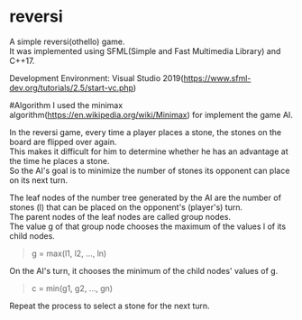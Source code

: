 # reversi

A simple reversi(othello) game.   
It was implemented using SFML(Simple and Fast Multimedia Library) and C++17.  

Development Environment: Visual Studio 2019(https://www.sfml-dev.org/tutorials/2.5/start-vc.php)

#Algorithm 
I used the minimax algorithm(https://en.wikipedia.org/wiki/Minimax) for implement the game AI.   
   
In the reversi game, every time a player places a stone, the stones on the board are flipped over again.   
This makes it difficult for him to determine whether he has an advantage at the time he places a stone.   
So the AI's goal is to minimize the number of stones its opponent can place on its next turn.   
   
The leaf nodes of the number tree generated by the AI are the number of stones (l) that can be placed on the opponent's (player's) turn.   
The parent nodes of the leaf nodes are called group nodes.   
The value g of that group node chooses the maximum of the values l of its child nodes.
> g = max(l1, l2, ..., ln)
   
On the AI's turn, it chooses the minimum of the child nodes' values of g.
> c = min(g1, g2, ..., gn)

Repeat the process to select a stone for the next turn.
